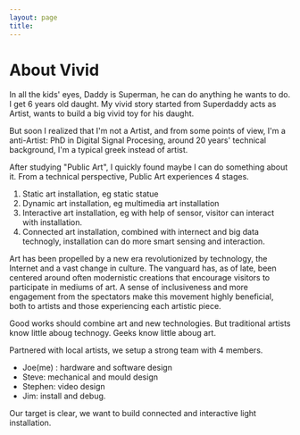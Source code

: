 ```yaml
---
layout: page
title: 
---
```


# About Vivid

In all the kids' eyes, Daddy is Superman, he can do anything he wants to do. I get 6 years old daught. My vivid story started from  Superdaddy acts as Artist, wants to build a big vivid toy for his daught.

But soon I realized that I'm not a Artist, and from some points of view, I'm a anti-Artist:  PhD in Digital Signal Procesing, around 20 years' technical background, I'm a typical greek instead of artist. 

After studying "Public Art", I quickly found maybe I can do something about it. From a technical perspective, Public Art experiences 4 stages.
1. Static art installation, eg static statue
2. Dynamic art installation, eg multimedia art installation  
3. Interactive art installation, eg with help of sensor, visitor can interact with installation. 
4. Connected art installation, combined with internect and big data technogly, installation can do more smart sensing and interaction.


Art has been propelled by a new era revolutionized by technology, the Internet and a vast change in culture. The vanguard has, as of late, been centered around often modernistic creations that encourage visitors to participate in mediums of art. A sense of inclusiveness and more engagement from the spectators make this movement highly beneficial, both to artists and those experiencing each artistic piece. 

Good works should combine art and new technologies. But traditional artists know little aboug technogy. Geeks know little aboug art. 

Partnered with local artists, we setup a strong team with 4 members.
- Joe(me) : hardware and software design
- Steve: mechanical and mould design
- Stephen: video design
- Jim: install and debug.

Our target is clear, we want to build connected and interactive light installation. 




